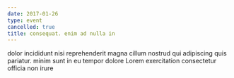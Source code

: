 ```yaml
---
date: 2017-01-26
type: event
cancelled: true
title: consequat. enim ad nulla in
---
```

dolor incididunt nisi reprehenderit magna cillum nostrud qui adipiscing quis pariatur. minim sunt in eu tempor dolore Lorem exercitation consectetur officia non irure